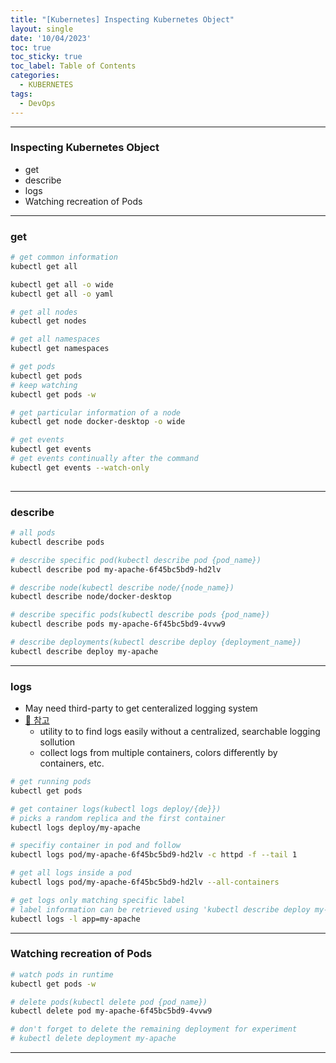 ```yaml
---
title: "[Kubernetes] Inspecting Kubernetes Object"
layout: single
date: '10/04/2023'
toc: true
toc_sticky: true
toc_label: Table of Contents
categories:
  - KUBERNETES
tags:
  - DevOps
---
```


---
### Inspecting Kubernetes Object
* get
* describe
* logs
* Watching recreation of Pods

---


### get
```bash
# get common information
kubectl get all

kubectl get all -o wide
kubectl get all -o yaml

# get all nodes
kubectl get nodes

# get all namespaces
kubectl get namespaces

# get pods
kubectl get pods
# keep watching
kubectl get pods -w

# get particular information of a node 
kubectl get node docker-desktop -o wide

# get events
kubectl get events
# get events continually after the command
kubectl get events --watch-only 
 
```

---

### describe
```bash
# all pods
kubectl describe pods

# describe specific pod(kubectl describe pod {pod_name})
kubectl describe pod my-apache-6f45bc5bd9-hd2lv

# describe node(kubectl describe node/{node_name})
kubectl describe node/docker-desktop

# describe specific pods(kubectl describe pods {pod_name})
kubectl describe pods my-apache-6f45bc5bd9-4vvw9

# describe deployments(kubectl describe deploy {deployment_name})
kubectl describe deploy my-apache
```

---

### logs
* May need third-party to get centeralized logging system
* [🔗 참고](https://github.com/stern/stern)
  * utility to to find logs easily without a centralized, searchable logging sollution
  * collect logs from multiple containers, colors differently by containers, etc.

```bash
# get running pods
kubectl get pods

# get container logs(kubectl logs deploy/{de}})
# picks a random replica and the first container 
kubectl logs deploy/my-apache

# specifiy container in pod and follow 
kubectl logs pod/my-apache-6f45bc5bd9-hd2lv -c httpd -f --tail 1

# get all logs inside a pod
kubectl logs pod/my-apache-6f45bc5bd9-hd2lv --all-containers

# get logs only matching specific label
# label information can be retrieved using 'kubectl describe deploy my-apache'
kubectl logs -l app=my-apache
```

---

### Watching recreation of Pods
```bash
# watch pods in runtime
kubectl get pods -w

# delete pods(kubectl delete pod {pod_name})
kubectl delete pod my-apache-6f45bc5bd9-4vvw9

# don't forget to delete the remaining deployment for experiment
# kubectl delete deployment my-apache
```

---
